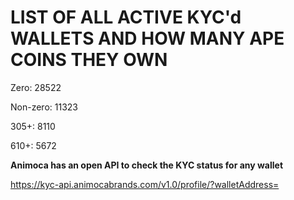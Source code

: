 # LIST OF ALL ACTIVE KYC'd WALLETS AND HOW MANY APE COINS THEY OWN

Zero: 28522

Non-zero: 11323

305+: 8110

610+: 5672

**Animoca has an open API to check the KYC status for any wallet**

https://kyc-api.animocabrands.com/v1.0/profile/?walletAddress=